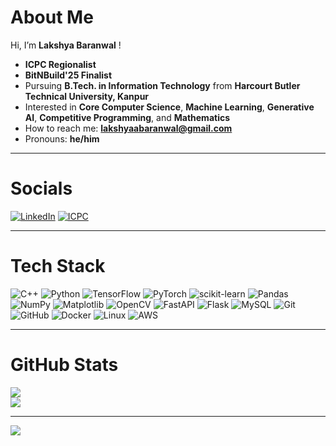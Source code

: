# About Me
<!-- ![](https://komarev.com/ghpvc/?username=lakshya-baranwal&color=blue) -->
Hi, I’m **Lakshya Baranwal** !      
- **ICPC Regionalist**  
- **BitNBuild'25 Finalist**  
- Pursuing **B.Tech. in Information Technology** from **Harcourt Butler Technical University, Kanpur**    
- Interested in **Core Computer Science**, **Machine Learning**, **Generative AI**, **Competitive Programming**, and **Mathematics**  
- How to reach me: **lakshyaabaranwal@gmail.com**  
- Pronouns: **he/him**
---

# Socials
[![LinkedIn](https://img.shields.io/badge/LinkedIn-%230077B5.svg?logo=linkedin&logoColor=white)](https://www.linkedin.com/in/lakshya-baranwal/) 
[![ICPC](https://img.shields.io/badge/ICPC-0066CC)](https://icpc.global/ICPCID/JMV1S47EJ9MX)
<!-- [![Portfolio](https://img.shields.io/badge/Portfolio-%23000000.svg?logo=About.me&logoColor=white)](YOUR_PORTFOLIO_LINK) -->

---

# Tech Stack
![C++](https://img.shields.io/badge/C++-00599C?style=for-the-badge&logo=cplusplus&logoColor=white)
![Python](https://img.shields.io/badge/Python-3776AB?style=for-the-badge&logo=python&logoColor=white)
![TensorFlow](https://img.shields.io/badge/TensorFlow-FF6F00?style=for-the-badge&logo=TensorFlow&logoColor=white)
![PyTorch](https://img.shields.io/badge/PyTorch-EE4C2C?style=for-the-badge&logo=PyTorch&logoColor=white)
![scikit-learn](https://img.shields.io/badge/scikit--learn-F7931E?style=for-the-badge&logo=scikit-learn&logoColor=white)
![Pandas](https://img.shields.io/badge/Pandas-150458?style=for-the-badge&logo=pandas&logoColor=white)
![NumPy](https://img.shields.io/badge/NumPy-013243?style=for-the-badge&logo=numpy&logoColor=white)
![Matplotlib](https://img.shields.io/badge/Matplotlib-ffffff?style=for-the-badge&logo=Matplotlib&logoColor=black)
![OpenCV](https://img.shields.io/badge/OpenCV-%23white.svg?style=for-the-badge&logo=opencv&logoColor=black)
![FastAPI](https://img.shields.io/badge/FastAPI-009688?style=for-the-badge&logo=fastapi&logoColor=white)
![Flask](https://img.shields.io/badge/Flask-000000?style=for-the-badge&logo=flask&logoColor=white)
![MySQL](https://img.shields.io/badge/MySQL-4479A1?style=for-the-badge&logo=mysql&logoColor=white)
![Git](https://img.shields.io/badge/Git-F05033?style=for-the-badge&logo=git&logoColor=white)
![GitHub](https://img.shields.io/badge/GitHub-181717?style=for-the-badge&logo=github&logoColor=white)
![Docker](https://img.shields.io/badge/Docker-0db7ed?style=for-the-badge&logo=docker&logoColor=white)
![Linux](https://img.shields.io/badge/Linux-FCC624?style=for-the-badge&logo=linux&logoColor=black)
![AWS](https://img.shields.io/badge/AWS-FF9900?style=for-the-badge&logo=amazon-aws&logoColor=white)

---

# GitHub Stats
<!-- ![](https://github-readme-stats.vercel.app/api?username=lakshya-baranwal&theme=dark&hide_border=false&include_all_commits=true)<br/> -->
![](https://github-readme-streak-stats.herokuapp.com/?user=lakshya-baranwal&theme=dark&hide_border=false)<br/>
![](https://github-readme-stats.vercel.app/api/top-langs/?username=lakshya-baranwal&theme=dark&hide_border=false&layout=compact)

---

<!-- 
# Contribution Graph
![](https://github-readme-activity-graph.vercel.app/graph?username=lakshya-baranwal&theme=react-dark)

---
-->
[![](https://visitcount.itsvg.in/api?id=lakshya-baranwal&icon=0&color=0)](https://visitcount.itsvg.in)

<!-- Created by Lakshya Baranwal -->
